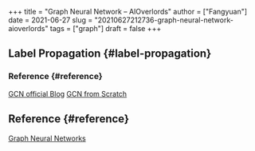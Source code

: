 +++
title = "Graph Neural Network – AIOverlords"
author = ["Fangyuan"]
date = 2021-06-27
slug = "20210627212736-graph-neural-network-aioverlords"
tags = ["graph"]
draft = false
+++

## Label Propagation {#label-propagation}


### Reference {#reference}

[GCN official Blog](http://tkipf.github.io/graph-convolutional-networks/)
[GCN from Scratch](https://github.com/zjost/blog_code/blob/master/gcn_numpy/gcn_from_scratch.ipynb)


## Reference {#reference}

[Graph Neural Networks](https://www.youtube.com/watch?v=OI0Jo-5d190&list=PLSgGvve8UweGx4_6hhrF3n4wpHf_RV76_&index=1)
